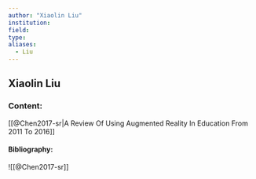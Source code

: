 ```yaml
---
author: "Xiaolin Liu"
institution:
field:
type:
aliases:
  - Liu
---
```


## Xiaolin Liu

### Content:
[[@Chen2017-sr|A Review Of Using Augmented Reality In Education From 2011 To 2016]]

#### Bibliography:

![[@Chen2017-sr]]